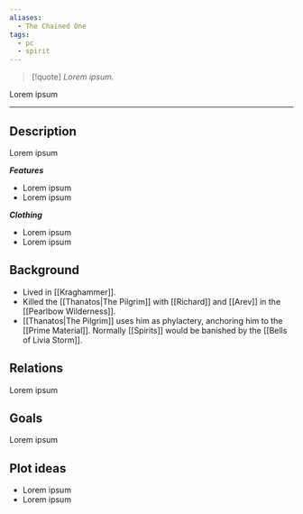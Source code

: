 ```yaml
---
aliases:
  - The Chained One
tags:
  - pc
  - spirit
---
```


>[!quote]
>_Lorem ipsum._

Lorem ipsum

---
## Description
Lorem ipsum

***Features***
- Lorem ipsum
- Lorem ipsum

***Clothing***
- Lorem ipsum
- Lorem ipsum
## Background
- Lived in [[Kraghammer]].
- Killed the [[Thanatos|The Pilgrim]] with [[Richard]] and [[Arev]] in the [[Pearlbow Wilderness]].
- [[Thanatos|The Pilgrim]] uses him as phylactery, anchoring him to the [[Prime Material]]. Normally [[Spirits]] would be banished by the [[Bells of Livia Storm]].
## Relations
Lorem ipsum
## Goals
Lorem ipsum
## Plot ideas
- Lorem ipsum
- Lorem ipsum

